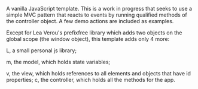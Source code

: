 A vanilla JavaScript template. 
This is a work in progress that seeks to
use a simple MVC pattern that reacts to events 
by running qualified methods of the controller object. 
A few demo actions are included as examples. 

Except for Lea Verou's prefixfree library which adds
two objects on the global scope (the window object),
this template adds only 4 more: 

L, a small personal js library;

m, the model, which holds state variables; 

v, the view, which holds references to all
 elements and objects that have id properties; 
c, the controller, which holds all the methods
for the app. 